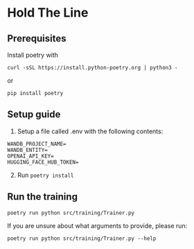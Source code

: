 # Hold The Line

## Prerequisites
Install poetry with
```
curl -sSL https://install.python-poetry.org | python3 -
```
or
```
pip install poetry
```


## Setup guide
1. Setup a file called .env with the following contents:

```
WANDB_PROJECT_NAME=
WANDB_ENTITY=
OPENAI_API_KEY=
HUGGING_FACE_HUB_TOKEN=
```

2. Run `poetry install`


## Run the training 
```
poetry run python src/training/Trainer.py
```

If you are unsure about what arguments to provide, please run:
```
poetry run python src/training/Trainer.py --help
```
